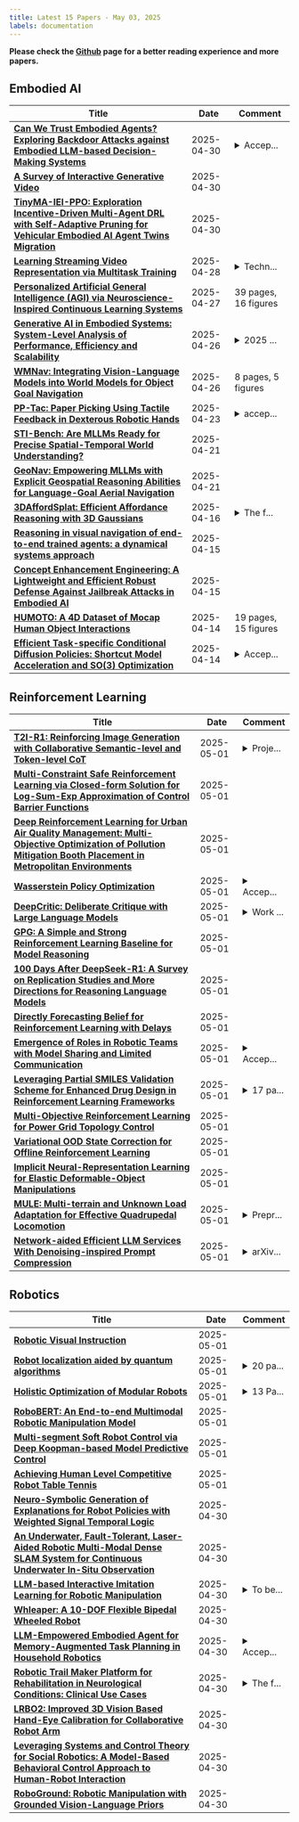 ```yaml
---
title: Latest 15 Papers - May 03, 2025
labels: documentation
---
```

**Please check the [Github](https://github.com/zezhishao/MTS_Daily_ArXiv) page for a better reading experience and more papers.**

## Embodied AI
| **Title** | **Date** | **Comment** |
| --- | --- | --- |
| **[Can We Trust Embodied Agents? Exploring Backdoor Attacks against Embodied LLM-based Decision-Making Systems](http://arxiv.org/abs/2405.20774v3)** | 2025-04-30 | <details><summary>Accep...</summary><p>Accepted paper at ICLR 2025, 31 pages, including main paper, references, and appendix</p></details> |
| **[A Survey of Interactive Generative Video](http://arxiv.org/abs/2504.21853v1)** | 2025-04-30 |  |
| **[TinyMA-IEI-PPO: Exploration Incentive-Driven Multi-Agent DRL with Self-Adaptive Pruning for Vehicular Embodied AI Agent Twins Migration](http://arxiv.org/abs/2505.00055v1)** | 2025-04-30 |  |
| **[Learning Streaming Video Representation via Multitask Training](http://arxiv.org/abs/2504.20041v1)** | 2025-04-28 | <details><summary>Techn...</summary><p>Technical Report. Project Page: https://go2heart.github.io/streamformer</p></details> |
| **[Personalized Artificial General Intelligence (AGI) via Neuroscience-Inspired Continuous Learning Systems](http://arxiv.org/abs/2504.20109v1)** | 2025-04-27 | 39 pages, 16 figures |
| **[Generative AI in Embodied Systems: System-Level Analysis of Performance, Efficiency and Scalability](http://arxiv.org/abs/2504.18945v1)** | 2025-04-26 | <details><summary>2025 ...</summary><p>2025 IEEE International Symposium on Performance Analysis of Systems and Software (ISPASS)</p></details> |
| **[WMNav: Integrating Vision-Language Models into World Models for Object Goal Navigation](http://arxiv.org/abs/2503.02247v4)** | 2025-04-26 | 8 pages, 5 figures |
| **[PP-Tac: Paper Picking Using Tactile Feedback in Dexterous Robotic Hands](http://arxiv.org/abs/2504.16649v1)** | 2025-04-23 | <details><summary>accep...</summary><p>accepted by Robotics: Science and Systems(RSS) 2025</p></details> |
| **[STI-Bench: Are MLLMs Ready for Precise Spatial-Temporal World Understanding?](http://arxiv.org/abs/2503.23765v3)** | 2025-04-21 |  |
| **[GeoNav: Empowering MLLMs with Explicit Geospatial Reasoning Abilities for Language-Goal Aerial Navigation](http://arxiv.org/abs/2504.09587v2)** | 2025-04-21 |  |
| **[3DAffordSplat: Efficient Affordance Reasoning with 3D Gaussians](http://arxiv.org/abs/2504.11218v2)** | 2025-04-16 | <details><summary>The f...</summary><p>The first large-scale 3D Gaussians Affordance Reasoning Benchmark</p></details> |
| **[Reasoning in visual navigation of end-to-end trained agents: a dynamical systems approach](http://arxiv.org/abs/2503.08306v4)** | 2025-04-15 |  |
| **[Concept Enhancement Engineering: A Lightweight and Efficient Robust Defense Against Jailbreak Attacks in Embodied AI](http://arxiv.org/abs/2504.13201v1)** | 2025-04-15 |  |
| **[HUMOTO: A 4D Dataset of Mocap Human Object Interactions](http://arxiv.org/abs/2504.10414v1)** | 2025-04-14 | 19 pages, 15 figures |
| **[Efficient Task-specific Conditional Diffusion Policies: Shortcut Model Acceleration and SO(3) Optimization](http://arxiv.org/abs/2504.09927v1)** | 2025-04-14 | <details><summary>Accep...</summary><p>Accepted to CVPR 2025 Workshop on 2nd MEIS</p></details> |

## Reinforcement Learning
| **Title** | **Date** | **Comment** |
| --- | --- | --- |
| **[T2I-R1: Reinforcing Image Generation with Collaborative Semantic-level and Token-level CoT](http://arxiv.org/abs/2505.00703v1)** | 2025-05-01 | <details><summary>Proje...</summary><p>Project Page: https://github.com/CaraJ7/T2I-R1</p></details> |
| **[Multi-Constraint Safe Reinforcement Learning via Closed-form Solution for Log-Sum-Exp Approximation of Control Barrier Functions](http://arxiv.org/abs/2505.00671v1)** | 2025-05-01 |  |
| **[Deep Reinforcement Learning for Urban Air Quality Management: Multi-Objective Optimization of Pollution Mitigation Booth Placement in Metropolitan Environments](http://arxiv.org/abs/2505.00668v1)** | 2025-05-01 |  |
| **[Wasserstein Policy Optimization](http://arxiv.org/abs/2505.00663v1)** | 2025-05-01 | <details><summary>Accep...</summary><p>Accepted to ICML 2025</p></details> |
| **[DeepCritic: Deliberate Critique with Large Language Models](http://arxiv.org/abs/2505.00662v1)** | 2025-05-01 | <details><summary>Work ...</summary><p>Work in progress. Data and models are available at https://github.com/RUCBM/DeepCritic</p></details> |
| **[GPG: A Simple and Strong Reinforcement Learning Baseline for Model Reasoning](http://arxiv.org/abs/2504.02546v3)** | 2025-05-01 |  |
| **[100 Days After DeepSeek-R1: A Survey on Replication Studies and More Directions for Reasoning Language Models](http://arxiv.org/abs/2505.00551v1)** | 2025-05-01 |  |
| **[Directly Forecasting Belief for Reinforcement Learning with Delays](http://arxiv.org/abs/2505.00546v1)** | 2025-05-01 |  |
| **[Emergence of Roles in Robotic Teams with Model Sharing and Limited Communication](http://arxiv.org/abs/2505.00540v1)** | 2025-05-01 | <details><summary>Accep...</summary><p>Accepted for 2025 8th International Balkan Conference on Communications and Networking (Balkancom)</p></details> |
| **[Leveraging Partial SMILES Validation Scheme for Enhanced Drug Design in Reinforcement Learning Frameworks](http://arxiv.org/abs/2505.00530v1)** | 2025-05-01 | <details><summary>17 pa...</summary><p>17 pages, 5 main figures, 2 appendix figures. Submitted to ICML 2025</p></details> |
| **[Multi-Objective Reinforcement Learning for Power Grid Topology Control](http://arxiv.org/abs/2502.00040v2)** | 2025-05-01 |  |
| **[Variational OOD State Correction for Offline Reinforcement Learning](http://arxiv.org/abs/2505.00503v1)** | 2025-05-01 |  |
| **[Implicit Neural-Representation Learning for Elastic Deformable-Object Manipulations](http://arxiv.org/abs/2505.00500v1)** | 2025-05-01 |  |
| **[MULE: Multi-terrain and Unknown Load Adaptation for Effective Quadrupedal Locomotion](http://arxiv.org/abs/2505.00488v1)** | 2025-05-01 | <details><summary>Prepr...</summary><p>Preprint under review</p></details> |
| **[Network-aided Efficient LLM Services With Denoising-inspired Prompt Compression](http://arxiv.org/abs/2412.03621v3)** | 2025-05-01 | <details><summary>arXiv...</summary><p>arXiv admin note: substantial text overlap with arXiv:2411.18010</p></details> |

## Robotics
| **Title** | **Date** | **Comment** |
| --- | --- | --- |
| **[Robotic Visual Instruction](http://arxiv.org/abs/2505.00693v1)** | 2025-05-01 |  |
| **[Robot localization aided by quantum algorithms](http://arxiv.org/abs/2502.00077v2)** | 2025-05-01 | <details><summary>20 pa...</summary><p>20 pages, 18 figures. Preprint</p></details> |
| **[Holistic Optimization of Modular Robots](http://arxiv.org/abs/2505.00400v1)** | 2025-05-01 | <details><summary>13 Pa...</summary><p>13 Pages, 7 figures, 6 tables</p></details> |
| **[RoboBERT: An End-to-end Multimodal Robotic Manipulation Model](http://arxiv.org/abs/2502.07837v2)** | 2025-05-01 |  |
| **[Multi-segment Soft Robot Control via Deep Koopman-based Model Predictive Control](http://arxiv.org/abs/2505.00354v1)** | 2025-05-01 |  |
| **[Achieving Human Level Competitive Robot Table Tennis](http://arxiv.org/abs/2408.03906v3)** | 2025-05-01 |  |
| **[Neuro-Symbolic Generation of Explanations for Robot Policies with Weighted Signal Temporal Logic](http://arxiv.org/abs/2504.21841v1)** | 2025-04-30 |  |
| **[An Underwater, Fault-Tolerant, Laser-Aided Robotic Multi-Modal Dense SLAM System for Continuous Underwater In-Situ Observation](http://arxiv.org/abs/2504.21826v1)** | 2025-04-30 |  |
| **[LLM-based Interactive Imitation Learning for Robotic Manipulation](http://arxiv.org/abs/2504.21769v1)** | 2025-04-30 | <details><summary>To be...</summary><p>To be published in IJCNN 2025 proceedings</p></details> |
| **[Whleaper: A 10-DOF Flexible Bipedal Wheeled Robot](http://arxiv.org/abs/2504.21767v1)** | 2025-04-30 |  |
| **[LLM-Empowered Embodied Agent for Memory-Augmented Task Planning in Household Robotics](http://arxiv.org/abs/2504.21716v1)** | 2025-04-30 | <details><summary>Accep...</summary><p>Accepted at Austrian Robotics Workshop 2025</p></details> |
| **[Robotic Trail Maker Platform for Rehabilitation in Neurological Conditions: Clinical Use Cases](http://arxiv.org/abs/2504.19230v2)** | 2025-04-30 | <details><summary>The f...</summary><p>The first three authors are co-first authors. This manuscript is under review with the IEEE Transactions on Neural Systems and Rehabilitation Engineering</p></details> |
| **[LRBO2: Improved 3D Vision Based Hand-Eye Calibration for Collaborative Robot Arm](http://arxiv.org/abs/2504.21619v1)** | 2025-04-30 |  |
| **[Leveraging Systems and Control Theory for Social Robotics: A Model-Based Behavioral Control Approach to Human-Robot Interaction](http://arxiv.org/abs/2504.21548v1)** | 2025-04-30 |  |
| **[RoboGround: Robotic Manipulation with Grounded Vision-Language Priors](http://arxiv.org/abs/2504.21530v1)** | 2025-04-30 |  |

